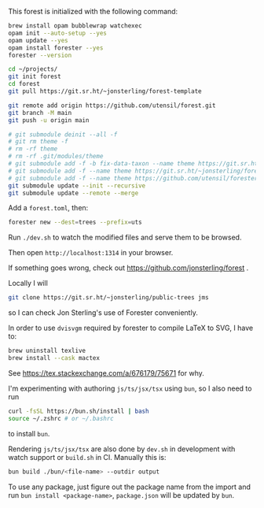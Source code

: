 This forest is initialized with the following command:

```bash
brew install opam bubblewrap watchexec
opam init --auto-setup --yes
opam update --yes
opam install forester --yes
forester --version

cd ~/projects/
git init forest
cd forest
git pull https://git.sr.ht/~jonsterling/forest-template

git remote add origin https://github.com/utensil/forest.git
git branch -M main
git push -u origin main

# git submodule deinit --all -f
# git rm theme -f
# rm -rf theme
# rm -rf .git/modules/theme
# git submodule add -f -b fix-data-taxon --name theme https://git.sr.ht/~utensil/forester-base-theme theme
# git submodule add -f --name theme https://git.sr.ht/~jonsterling/forester-base-theme theme
# git submodule add -f --name theme https://github.com/utensil/forester-base-theme theme
git submodule update --init --recursive
git submodule update --remote --merge
```

Add a `forest.toml`, then:

```bash
forester new --dest=trees --prefix=uts
```
Run `./dev.sh` to watch the modified files and serve them to be browsed.

Then open `http://localhost:1314` in your browser.

If something goes wrong, check out https://github.com/jonsterling/forest .

Locally I will

```bash
git clone https://git.sr.ht/~jonsterling/public-trees jms
```

so I can check Jon Sterling's use of Forester conveniently.

In order to use `dvisvgm` required by forester to compile LaTeX to SVG, I have to:

```bash
brew uninstall texlive
brew install --cask mactex
```

See https://tex.stackexchange.com/a/676179/75671 for why.

I'm experimenting with authoring `js/ts/jsx/tsx` using `bun`, so I also need to run

```bash
curl -fsSL https://bun.sh/install | bash
source ~/.zshrc # or ~/.bashrc
```

to install `bun`.

Rendering `js/ts/jsx/tsx` are also done by `dev.sh` in development with watch support or `build.sh` in CI. Manually this is:

```bash
bun build ./bun/<file-name> --outdir output
```

To use any package, just figure out the package name from the import and run `bun install <package-name>`, `package.json` will be updated by `bun`.
